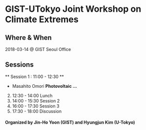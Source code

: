 # GIST-UTokyo Joint Workshop on Climate Extremes

## Where & When 	
2018-03-14 @ GIST Seoul Office

## Sessions 
** Session 1 : 11:00 - 12:30 **
* Masahito Omori __Photovoltaic ...__

2. 12:30 - 14:00 	Lunch
3. 14:00 - 15:30 	Session 2
4. 16:00 - 17:30 	Session 3
5. 17:30 - 18:00 	Discussion

#### Organized by Jin-Ho Yoon (GIST) and Hyungjun Kim (U-Tokyo)
<!--stackedit_data:
eyJoaXN0b3J5IjpbLTg5NzExNzI5XX0=
-->
